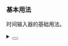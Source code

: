 ### 基本用法

时间输入器的基础用法。

<div class="cell-demo vp-raw">
  <yc-time-picker style="width: 194px;" />
</div>

<details>
<summary>
 <button class="code-btn"  >
    <icon-code />
 </button>
</summary>

```vue
<template>
  <yc-time-picker style="width: 194px;" />
</template>
```

</details>
